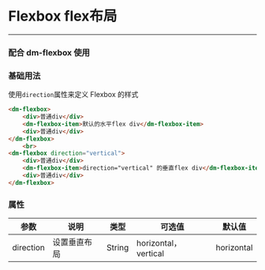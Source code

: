 # Flexbox flex布局
----
### 配合 dm-flexbox 使用
### 基础用法
使用```direction```属性来定义 Flexbox 的样式
``` html
<dm-flexbox>
    <div>普通div</div>
    <dm-flexbox-item>默认的水平flex div</dm-flexbox-item>
    <div>普通div</div>
</dm-flexbox>
    <br>
<dm-flexbox direction="vertical">
    <div>普通div</div>
    <dm-flexbox-item>direction="vertical" 的垂直flex div</dm-flexbox-item>
    <div>普通div</div>
</dm-flexbox>
```

### 属性
| 参数      | 说明    | 类型      | 可选值       | 默认值   |
|---------- |-------- |---------- |-------------  |-------- |
| direction | 设置垂直布局 | String  |  horizontal，vertical | horizontal   |
